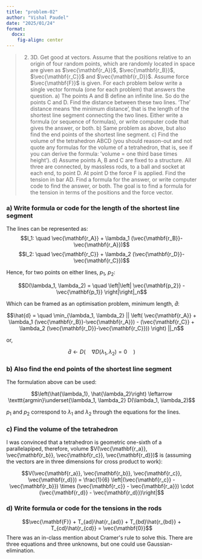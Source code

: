 ```yaml
---
title: "problem-02"
author: "Vishal Paudel"
date: "2025/01/24"
format:
  docx:
    fig-align: center
---
```


> 2. 3D. Get good at vectors. Assume that the positions relative to an origin of four random points, which are randomly located in space are given as $\vec{\mathbf{r_A}}$, $\vec{\mathbf{r_B}}$, $\vec{\mathbf{r_C}}$ and $\vec{\mathbf{r_D}}$. Assume force $\vec{\mathbf{F}}$ is given. For each problem below write a single vector formula (one for each problem) that answers the question.
>     a) The points A and B define an infinite line. So do the points C and D. Find the distance between these two lines. ‘The’ distance means ‘the minimum distance’, that is the length of the shortest line segment connecting the two lines. Either write a formula (or sequence of formulas), or write computer code that gives the answer, or both.
>     b) Same problem as above, but also find the end points of the shortest line segment.
>     c) Find the volume of the tetrahedron ABCD (you should reason-out and not quote any formulas for the volume of a tetrahedron, that is, see if you can derive the formula: ’volume = one third base times height’).
>     d) Assume points A, B and C are fixed to a structure. All three are connected, by massless rods, to a ball and socket at each end, to point D. At point D the force  F is applied. Find the tension in bar AD. Find a formula for the answer, or write computer code to find the answer, or both. The goal is to find a formula for the tension in terms of the positions and the force vector.

### a) Write formula or code for the length of the shortest line segment

The lines can be represented as:
$$l_1: \quad \vec{\mathbf{r_A}} + \lambda_1 (\vec{\mathbf{r_B}}-\vec{\mathbf{r_A}})$$
$$l_2: \quad \vec{\mathbf{r_C}} + \lambda_2 (\vec{\mathbf{r_D}}-\vec{\mathbf{r_C}})$$

Hence, for two points on either lines, $p_1$, $p_2$:

$$D(\lambda_1, \lambda_2) = \quad \left|\left| \vec{\mathbf{p_2}} - \vec{\mathbf{p_1}} \right|\right|_n$$

Which can be framed as an optimisation problem, minimum length, $\hat{d}$:

$$\hat{d} = \quad \min_{\lambda_1, \lambda_2} || \left( \vec{\mathbf{r_A}} + \lambda_1 (\vec{\mathbf{r_B}}-\vec{\mathbf{r_A}}) - (\vec{\mathbf{r_C}} + \lambda_2 (\vec{\mathbf{r_D}}-\vec{\mathbf{r_C}})) \right) ||_n$$

or,

$$\hat{d} \leftarrow D\left( \quad \nabla D(\lambda_1, \lambda_2) = 0 \quad\right)$$
### b) Also find the end points of the shortest line segment

The formulation above can be used:

$$\left(\hat{\lambda_1}, \hat{\lambda_2}\right) \leftarrow \texttt{argmin}\underset{\lambda_1, \lambda_2} D(\lambda_1, \lambda_2)$$

$p_1$ and $p_2$ correspond to $\lambda_1$ and $\lambda_2$ through the equations for the lines.

### c) Find the volume of the tetrahedron

I was convinced that a tetrahedron is geometric one-sixth of a parallelapiped, therefore, volume $V(\vec{\mathbf{r_a}}, \vec{\mathbf{r_b}}, \vec{\mathbf{r_c}}, \vec{\mathbf{r_d}})$ is (assuming the vectors are in three dimensions for cross product to work):

$$V(\vec{\mathbf{r_a}}, \vec{\mathbf{r_b}}, \vec{\mathbf{r_c}}, \vec{\mathbf{r_d}}) = \frac{1}{6} \left|(\vec{\mathbf{r_c}} - \vec{\mathbf{r_b}}) \times (\vec{\mathbf{r_c}} - \vec{\mathbf{r_a}}) \cdot (\vec{\mathbf{r_d}} - \vec{\mathbf{r_d}})\right|$$

### d) Write formula or code for the tensions in the rods

$$\vec{\mathbf{F}} + T_{ad}\hat{r_{ad}} + T_{bd}\hat{r_{bd}} + T_{cd}\hat{r_{cd}} = \vec{\mathbf{0}}$$
There was an in-class mention about Cramer's rule to solve this. There are three equations and three unknowns, but one could use Gaussian-elimination.